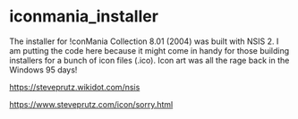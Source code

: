 # iconmania_installer
The installer for !conMania Collection 8.01 (2004) was built with NSIS 2. I am putting the code here because it might come in handy for those building installers for a bunch of icon files (.ico). Icon art was all the rage back in the Windows 95 days!

https://steveprutz.wikidot.com/nsis

https://www.steveprutz.com/icon/sorry.html
